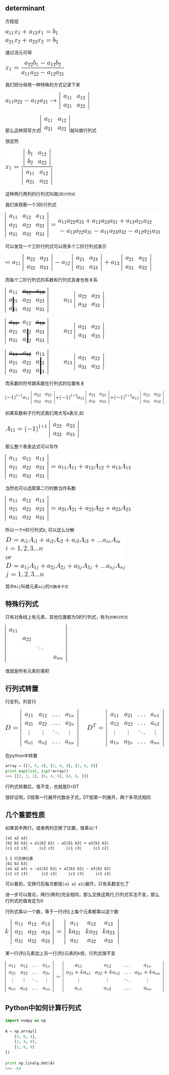 determinant
----
方程组

![](img/行列式1.png)

通过消元可得

![](img/行列式2.png)

我们把分母用一种特殊的方式记录下来

![](img/行列式4.png)

那么这种简写方式![](img/行列式3.png)就叫做行列式

很显然

![](img/行列式5.png)

这种两行两列的行列式叫做`2阶行列式`

我们来观察一个3阶行列式

![](img/行列式6.png)

可以发现一个三阶行列式可以用多个二阶行列式表示

![](img/行列式7.png)

而每个二阶行列式的系数和行列式自身也有关系


![](img/行列式8.png)

![](img/行列式9.png)

![](img/行列式10.png)

而系数的符号跟系数在行列式的位置有关

![](img/行列式11.png)

如果系数和子行列式我们用大写`A`表示,如

![](img/行列式12.png)

那么整个表表达式可以写作

![](img/行列式13.png)

当然也可以选取第二行的数当作系数

![](img/行列式14.png)

所以一个n阶行列式`D`, 可以这么分解


![](img/行列式15.png)

其中`Aij`叫做元素`aij`的`代数余子式`


特殊行列式
-----
只有对角线上有元素，其他位置都为0的行列式，称为`对角行列式`

![](img/行列式16.png)

值就是所有元素的乘积

行列式转置
-----
行变列，列变行

![](img/行列式17.png)

在python中转置
```python
array = [[3, 6, 4], [2, 4, 8], [1, 6, 9]]
print map(list, zip(*array))
>>> [[3, 2, 1], [6, 4, 6], [4, 8, 9]]
```

行列式转置后，值不变，也就是D=DT

很好证明，D按第一行展开代数余子式，DT按第一列展开，两个多项式相同

几个重要性质
------
如果其中两行，或者两列交换了位置，值乘以-1
```
|a1 a2 a3|
|b1 b2 b3| = a1|b2 b3| - a2|b1 b3| + a3|b1 b2|
|c1 c2 c3|     |c2 c3|     |c1 c3|     |c1 c2|

1 2 行交换位置
|b1 b2 b3|
|a1 a2 a3| = -a1|b2 b3| + a2|b1 b3| - a3|b1 b2|
|c1 c2 c3|      |c2 c3|     |c1 c3|     |c1 c2|
```
可以看到，交换行后每次都按`|a1 a2 a3|`展开，只有系数变化了

进一步可以推论，两行(两列)完全相同，那么交换这两行,行列式写法不变，那么行列式的值肯定为0


行列式乘以一个数，等于一行(列)上每个元素都乘以这个数

![](img/行列式18.png)

某一行(列)元素加上另一行(列)元素的k倍，行列式值不变

![](img/行列式19.png)

Python中如何计算行列式
----
```python
import numpy as np

A = np.array([
    [3, 6, 4],
    [2, 4, 8],
    [1, 6, 9]
])

print np.linalg.det(A)
>>> -64
```